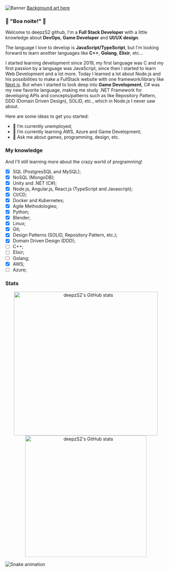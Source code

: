 ![Banner](./banner.gif)
[Background art here](https://tenor.com/view/dark-souls-bonfire-rest-warm-gif-16368928)

### 👋 "Boa noite!" 👋

Welcome to deepzS2 github,
I'm a **Full Stack Developer** with a little knowledge about **DevOps**, **Game Developer** and **UI/UX design**.

The language I love to develop is **JavaScript/TypeScript**, but I'm looking forward to learn another languages like **C++**, **Golang**, **Elixir**, etc...

I started learning development since 2019, my first language was C and my first passion by a language was JavaScript, since then I started to learn Web Development and a lot more. Today I learned a lot about Node.js and his possibilities to make a FullStack website with one framework/library like [Next.js](https://nextjs.org). But when I started to look deep into **Game Development**, C# was my new favorite language, making me study .NET Framework for developing APIs and concepts/patterns such as like Repository Pattern, DDD (Domain Driven Design), SOLID, etc., which in Node.js I never saw about.

Here are some ideas to get you started:

- 🔭 I’m currently unemployed;
- 🌱 I’m currently learning AWS, Azure and Game Development;
- 💬 Ask me about games, programming, design, etc.

### My knowledge
And I'll still learning more about the crazy world of programming!

- [x] SQL (PostgresSQL and MySQL);
- [x] NoSQL (MongoDB); 
- [x] Unity and .NET (C#);
- [x] Node.js, Angular.js, React.js (TypeScript and Javascript);
- [x] CI/CD;
- [x] Docker and Kubernetes;
- [x] Agile Methodologies;
- [x] Python;
- [x] Blender;
- [x] Linux;
- [x] Git;
- [x] Design Patterns (SOLID, Repository Pattern, etc.);
- [x] Domain Driven Design (DDD);
- [ ] C++;
- [ ] Elixir;
- [ ] Golang;
- [x] AWS;
- [ ] Azure;

### Stats
<div align="center">
  <img width="450em" alt="deepzS2's GitHub stats" src="https://github-readme-stats.vercel.app/api?username=deepzS2&show_icons=true&theme=dark" />
  <img width="380em" alt="deepzS2's GitHub stats" src="https://github-readme-stats.vercel.app/api/top-langs/?username=deepzS2&layout=compact&show_icons=true&theme=dark" />
</div>

![Snake animation](https://github.com/deepzS2/deepzS2/blob/output/github-contribution-grid-snake.svg)
